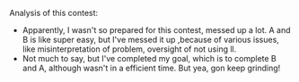 Analysis of this contest:
<br>
- Apparently, I wasn't so prepared for this contest, messed up a lot. A and B is like super easy, but I've messed it up ,because of various issues, like misinterpretation of problem, oversight of not using ll.
- Not much to say, but I've completed my goal, which is to complete B and A, although wasn't in a efficient time. But yea, gon keep grinding!